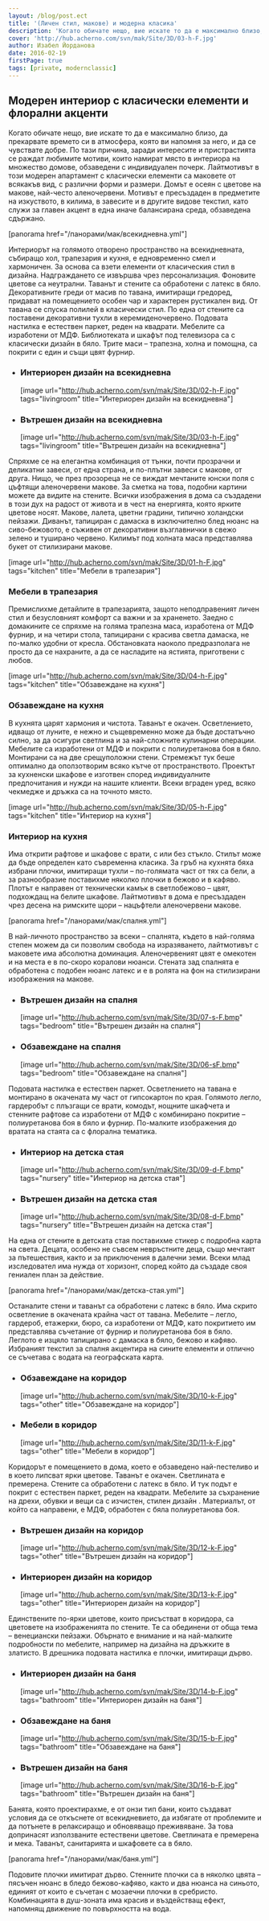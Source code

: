 ```yaml
---
layout: /blog/post.ect
title: '(Личен стил, макове) и модерна класика'
description: 'Когато обичате нещо, вие искате то да е максимално близо, да прекарвате времето си в атмосфера, която ви напомня за него, и да се чувствате добре. По тази причина, заради интересите и пристрастията се раждат любимите мотиви, които намират място в интериора на множество домове, обзаведени с индивидуален почерк. Лайтмотивът в този модерен апартамент с класически елементи са маковете от всякакъв вид, с различни форми и размери. Домът е осеян с цветове на макове, най-често аленочервени. Мотивът е пресъздаден в предметите на изкуството, в килима, в завесите и в другите видове текстил, като служи за главен акцент в една иначе балансирана среда, обзаведена сдържано.'
cover: 'http://hub.acherno.com/svn/mak/Site/3D/03-h-F.jpg'
author: Изабел Йорданова
date: 2016-02-19
firstPage: true
tags: [private, modernclassic]
---
```

## **Модерен интериор** с класически елементи и флорални акценти
Когато обичате нещо, вие искате то да е максимално близо, да прекарвате времето си в атмосфера, която ви напомня за него, и да се чувствате добре. По тази причина, заради интересите и пристрастията се раждат любимите мотиви, които намират място в интериора на множество домове, обзаведени с индивидуален почерк. Лайтмотивът в този модерен апартамент с класически елементи са маковете от всякакъв вид, с различни форми и размери. Домът е осеян с цветове на макове, най-често аленочервени. Мотивът е пресъздаден в предметите на изкуството, в килима, в завесите и в другите видове текстил, като служи за главен акцент в една иначе балансирана среда, обзаведена сдържано.

[panorama href="/панорами/мак/всекидневна.yml"]

Интериорът на голямото отворено пространство на всекидневната, събиращо хол, трапезария и кухня, е едновременно смел и хармоничен. За основа са взети елементи от класическия стил в дизайна. Надграждането се извършва чрез персонализация. Фоновите цветове са неутрални. Таванът и стените са обработени с латекс в бяло. Декоративните греди от масив по тавана, имитиращи гредоред, придават на помещението особен чар и характерен рустикален вид. От тавана се спуска полилей в класически стил. По една от стените са поставени декоративни тухли в керемиденочервено. Подовата настилка е естествен паркет, реден на квадрати. Мебелите са изработени от МДФ. Библиотеката и шкафът под телевизора са с класически дизайн в бяло. Трите маси – трапезна, холна и помощна, са покрити с един и същи цвят фурнир.

-   ### Интериорен дизайн на **всекидневна**
    [image url="http://hub.acherno.com/svn/mak/Site/3D/02-h-F.jpg" tags="livingroom" title="Интериорен дизайн на всекидневна"]
-   ### Вътрешен дизайн на **всекидневна**
    [image url="http://hub.acherno.com/svn/mak/Site/3D/03-h-F.jpg" tags="livingroom" title="Вътрешен дизайн на всекидневна"]

Спряхме се на елегантна комбинация от тънки, почти прозрачни и деликатни завеси, от една страна, и по-плътни завеси с макове, от друга. Нищо, че през прозореца не се виждат мечтаните юнски поля с цъфтящи аленочервени макове. За сметка на това, подобни картини можете да видите на стените. Всички изображения в дома са създадени в този дух на радост от живота и в чест на енергията, която ярките цветове носят. Макове, лалета, цветни градини, типично холандски пейзажи. Диванът, тапициран с дамаска в изключително блед нюанс на сиво-бежовото, е съживен от декоративни възглавнички в свежо зелено и туширано червено. Килимът под холната маса представлява букет от стилизирани макове.

[image url="http://hub.acherno.com/svn/mak/Site/3D/01-h-F.jpg" tags="kitchen" title="Мебели в трапезария"]
### Мебели в **трапезария**

Премислихме детайлите в трапезарията, защото неподправеният личен стил и безусловният комфорт са важни и за храненето. Заедно с домакините се спряхме на голяма трапезна маса, изработена от МДФ фурнир, и на четири стола, тапицирани с красива светла дамаска, не по-малко удобни от кресла. Обстановката наоколо предразполага не просто да се нахраните, а да се насладите на ястията, приготвени с любов.

[image url="http://hub.acherno.com/svn/mak/Site/3D/04-h-F.jpg" tags="kitchen" title="Обзавеждане на кухня"]
### Обзавеждане на **кухня**

В кухнята царят хармония и чистота. Таванът е окачен. Осветлението, идващо от луните, е нежно и същевременно може да бъде достатъчно силно, за да осигури светлина и за най-сложните кулинарни операции. Мебелите са изработени от МДФ и покрити с полиуретанова боя в бяло. Монтирани са на две срещуположни стени. Стремежът тук беше оптимално да оползотворим всяко кътче от пространството. Проектът за кухненски шкафове е изготвен според индивидуалните предпочитания и нужди на нашите клиенти. Всеки вграден уред, всяко чекмедже и дръжка са на точното място.

[image url="http://hub.acherno.com/svn/mak/Site/3D/05-h-F.jpg" tags="kitchen" title="Интериор на кухня"]
### Интериор на **кухня**

Има открити рафтове и шкафове с врати, с или без стъкло. Стилът може да бъде определен като съвременна класика. За гръб на кухнята бяха избрани плочки, имитиращи тухли – по-голямата част от тях са бели, а за разнообразие поставихме няколко плочки в бежово и в кафяво. Плотът е направен от технически камък в светлобежово – цвят, подхождащ на белите шкафове. Лайтмотивът в дома е пресъздаден чрез десена на римските щори – нацъфтели аленочервени макове.

[panorama href="/панорами/мак/спалня.yml"]

В най-личното пространство за всеки – спалнята, където в най-голяма степен можем да си позволим свобода на изразяването, лайтмотивът с маковете има абсолютна доминация. Аленочервеният цвят е омекотен и на места е в по-скоро коралови нюанси. Стената зад спалнята е обработена с подобен нюанс латекс и е в ролята на фон на стилизирани изображения на макове.

-   ### Вътрешен дизайн на **спалня**
    [image url="http://hub.acherno.com/svn/mak/Site/3D/07-s-F.bmp" tags="bedroom" title="Вътрешен дизайн на спалня"]
-   ### Обзавеждане на **спалня**
    [image url="http://hub.acherno.com/svn/mak/Site/3D/06-sF.bmp" tags="bedroom" title="Обзавеждане на спалня"]

Подовата настилка е естествен паркет. Осветлението на тавана е монтирано в окачената му част от гипсокартон по края. Голямото легло, гардеробът с плъзгащи се врати, комодът, нощните шкафчета и стенните рафтове са изработени от МДФ с комбинирано покритие – полиуретанова боя в бяло и фурнир. По-малките изображения до вратата на стаята са с флорална тематика.

-   ### Интериор на **детска стая**
    [image url="http://hub.acherno.com/svn/mak/Site/3D/09-d-F.bmp" tags="nursery" title="Интериор на детска стая"]
-   ### Вътрешен дизайн на **детска стая**
    [image url="http://hub.acherno.com/svn/mak/Site/3D/08-d-F.bmp" tags="nursery" title="Вътрешен дизайн на детска стая"]

На една от стените в детската стая поставихме стикер с подробна карта на света. Децата, особено не съвсем невръстните деца, също мечтаят за пътешествия, както и за приключения в далечни земи. Всеки млад изследовател има нужда от хоризонт, според който да създаде своя гениален план за действие.

[panorama href="/панорами/мак/детска-стая.yml"]

Останалите стени и таванът са обработени с латекс в бяло. Има скрито осветление в окачената крайна част от тавана. Мебелите – легло, гардероб, етажерки, бюро, са изработени от МДФ, като покритието им представлява съчетание от фурнир и полиуретанова боя в бяло. Леглото е изцяло тапицирано с дамаска в бяло, бежово и кафяво. Избраният текстил за спалня акцентира на сините елементи и отлично се съчетава с водата на географската карта.

-   ### Обзавеждане на **коридор**
    [image url="http://hub.acherno.com/svn/mak/Site/3D/10-k-F.jpg" tags="other" title="Обзавеждане на коридор"]
-   ### Мебели в **коридор**
    [image url="http://hub.acherno.com/svn/mak/Site/3D/11-k-F.jpg" tags="other" title="Мебели в коридор"]

Коридорът е помещението в дома, което е обзаведено най-пестеливо и в което липсват ярки цветове. Таванът е окачен. Светлината е премерена. Стените са обработени с латекс в бяло. И тук подът е покрит с естествен паркет, реден на квадрати. Мебелите за съхранение на дрехи, обувки и вещи са с изчистен, стилен дизайн . Материалът, от който са направени, е МДФ, обработен с бяла полиуретанова боя.

-   ### Вътрешен дизайн на **коридор**
    [image url="http://hub.acherno.com/svn/mak/Site/3D/12-k-F.jpg" tags="other" title="Вътрешен дизайн на коридор"]
-   ### Интериорен дизайн на **коридор**
    [image url="http://hub.acherno.com/svn/mak/Site/3D/13-k-F.jpg" tags="other" title="Интериорен дизайн на коридор"]

Единствените по-ярки цветове, които присъстват в коридора, са цветовете на изображенията по стените. Те са обединени от обща тема – венециански пейзажи. Обърнато е внимание и на най-малките подробности по мебелите, например на дизайна на дръжките в златисто. В дрешника подовата настилка е плочки, имитиращи дърво. 

-   ### Интериорен дизайн на **баня**
    [image url="http://hub.acherno.com/svn/mak/Site/3D/14-b-F.jpg" tags="bathroom" title="Интериорен дизайн на баня"]
-   ### Обзавеждане на **баня**
    [image url="http://hub.acherno.com/svn/mak/Site/3D/15-b-F.jpg" tags="bathroom" title="Обзавеждане на баня"]
-   ### Вътрешен дизайн на **баня**
    [image url="http://hub.acherno.com/svn/mak/Site/3D/16-b-F.jpg" tags="bathroom" title="Вътрешен дизайн на баня"]

Банята, която проектирахме, е от онзи тип бани, които създават условия да се откъснете от всекидневието, да избягате от проблемите и да потънете в релаксиращо и обновяващо преживяване. За това допринасят използваните естествени цветове. Светлината е премерена и мека. Таванът, санитарията и шкафовете са в бяло.

[panorama href="/панорами/мак/баня.yml"]

Подовите плочки имитират дърво. Стенните плочки са в няколко цвята – пясъчен нюанс в бледо бежово-кафяво, както и два нюанса на синьото, единият от които е съчетан с мозаечни плочки в сребристо. Комбинацията в душ-зоната има красив и въздействащ ефект, напомнящ движение по повърхността на вода.